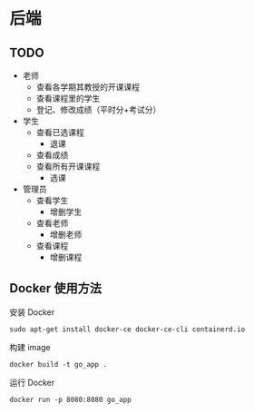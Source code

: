 # 后端
## TODO
- 老师
    - 查看各学期其教授的开课课程
    - 查看课程里的学生
    - 登记、修改成绩（平时分+考试分）
- 学生
    - 查看已选课程
        - 退课
    - 查看成绩
    - 查看所有开课课程
        - 选课
- 管理员
    - 查看学生
        - 增删学生
    - 查看老师
        - 增删老师
    - 查看课程
        - 增删课程

## Docker 使用方法
安装 Docker
```shell
sudo apt-get install docker-ce docker-ce-cli containerd.io
```
构建 image
```shell
docker build -t go_app .
```

运行 Docker
```shell
docker run -p 8080:8080 go_app
```

